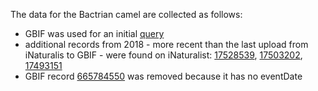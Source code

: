 The data for the Bactrian camel are collected as follows:

- GBIF was used for an initial [query](http://doi.org/10.15468/dl.xsugri)
- additional records from 2018 - more recent than the last upload from iNaturalis to GBIF - were found on iNaturalist: 
  [17528539](https://www.inaturalist.org/observations/17528539),
  [17503202](https://www.inaturalist.org/observations/17503202),
  [17493151](https://www.inaturalist.org/observations/17493151)
- GBIF record [665784550](https://www.gbif.org/occurrence/665784550) was removed because it has no eventDate

